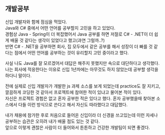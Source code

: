 ## 개발공부

신입 개발자와 함께 점심을 먹었다.  
Java와 C# 중에서 어떤 언어를 공부할지 고민을 하고 있었다.  
경험상 Java - Spring이 더 복잡했어서 Java 공부를 하면 저절로 C# - .NET이 더 쉽게 배울 것 같다는 생각이 있었다고 했고(과연 그럴까..?)  
반면 C# - .NET을 공부하면 회사, 집 모두에서 같은 공부를 해서 성장이 더 빠를 것 같다는 점에서 어떤 언어를 공부하는 것이 유리할지 고민 중이라고 했다.  

사실 나도 Java를 잘 모르겠어서 대답은 해주지 못했지만 속으로 대단하다고 생각했다.  
나는 회사에 적응한다는 이유로 신입 1년차에는 아무것도 하지 않았는데 공부할 생각을 하다니 말이다.  

전에 실제로 신입 개발자가 개발한 js 과제 소스를 보게 되었는데 practice도 잘 지키고, 깔끔하게 코딩한 것 같아서 프로젝트에 참여한 적이 있냐고 물어본 적이 있다.  
자신은 프로젝트 경험은 없고 혼자 공부한 적은 있다고 했다. 혼자 공부했을때 찾아본 소스에서 다들 이런 방식으로 쓴다고 해서 자신도 따라했다고 대답했다.  

내가 채용에 참가한 후로 처음으로 들어온 신입이라 더 신경을 쓰고있는데 이런 자세나 공부하는 습관은 오히려 내가 배울 점도 있는 것 같다.  
앞으로 이렇게 괜찮은 사람이 더 들어와서 튼튼하고 건강한 개발팀이 되면 좋겠다.